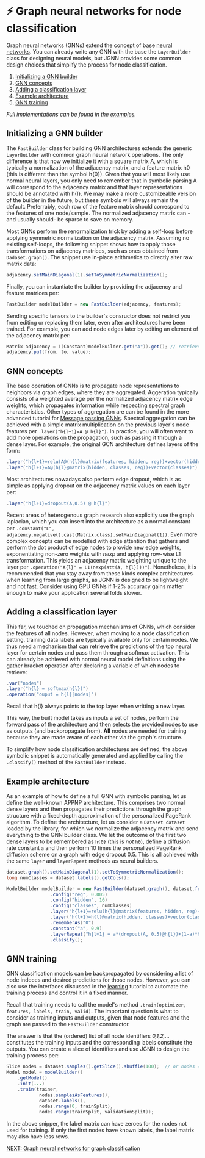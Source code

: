 # :zap: Graph neural networks for node classification

Graph neural networks (GNNs) extend the concept of base [neural networks](tutorials/NN.md).
You can already write any GNN with the base the `LayerBuilder` class for designing neural models, 
but JGNN provides some common design choices that simplify the process for node classification.

1. [Initializing a GNN builder](#initializing-a-gnn-builder)
2. [GNN concepts](#gnn-concepts)
3. [Adding a classification layer](#adding-a-classification-layer)
4. [Example architecture](#example-architecture)
5. [GNN training](#gnn-training)

*Full implementations can be found in the [examples](../JGNN/src/examples/nodeClassification/APPNP.java).*

## Initializing a GNN builder
The `FastBuilder` class for building GNN architectures extends the generic 
`LayerBuilder` with common graph neural network operations. 
The only difference is that now we initialize it with a
square matrix A, which is typically a normalization of the adjacency matrix, and a feature matrix h0 
(this is different than the symbol h{0}). 
Given that you will most likely use normal neural layers, you only need 
to remember that in symbolic parsing A will correspond to the adjacency matrix
and that layer representations should be annotated with h{l}. We may make a more 
customizeable version of the builder in the future, but these symbols will always remain
the default. Preferrably, each row of the feature matrix should correspond to the features
of one node/sample. The normalized adjacency matrix can -and usually should-
be sparse to save on memory.

Most GNNs perform the renormalization trick by adding a self-loop
before applying symmetric normalization on the adjacency matrix.
Assuming no existing self-loops, the following snippet shows how to apply those
transformations on adjacency matrices, such as ones obtained from `Dadaset.graph()`. 
The snippet use in-place arithmetics to directly alter raw matrix data:

```java
adjacency.setMainDiagonal(1).setToSymmetricNormalization();
```

Finally, you can instantiate the builder by providing the adjacency and feature
matrices per:

```java
FastBuilder modelBuilder = new FastBuilder(adjacency, features);
```

Sending specific tensors to the builder's consructor
does not restrict you from editing or replacing them later, 
even after architectures have been trained.
For example, you can add node edges later by editing an element of the 
adjacency matrix per:

```java
Matrix adjacency = ((Constant)modelBuilder.get("A")).get(); // retrieves constant's value from the architecture
adjacency.put(from, to, value);
```


## GNN concepts

The base operation of GNNs is to propagate node representations to neighbors via graph edges,
where they are aggregated. Aggeration typically consists of a weighted average 
per the normalized adjacency matrix edge weights, which propagates information
while respecting spectral graph characteristics. Other types of aggregation
are can be found in the more advanced tutorial for [Message passing GNNs](Message.md).
Spectral aggregation can be achieved with a simple matrix multiplication on the previous layer's
node features per `.layer("h{l+1}=A @ h{l}")`. In practice, you will often want to 
add more operations on the propagation, such as passing it through a dense layer. 
For example, the original GCN architecture defines layers of the form:

```java
.layer("h{l+1}=relu(A@(h{l}@matrix(features, hidden, reg))+vector(hidden))")
.layer("h{l+1}=A@(h{l}@matrix(hidden, classes, reg))+vector(classes)")			
```

Most architectures nowadays also perform edge dropout, which is as simple as applying dropout
on the adjacency matrix values on each layer per:

```java
.layer("h{l+1}=dropout(A,0.5) @ h{l}")
```

Recent areas of heterogenous graph research also explicitly use the graph laplacian,
which you can insert into the architecture as a normal constant per `.constant("L", adjacency.negative().cast(Matrix.class).setMainDiagonal(1))`. Even more complex concepts 
can be modelled with edge attention that gathers and
perform the dot product of edge nodes to provide new edge weights, exponentiating
non-zero weights with *nexp* and applying row-wise L1 transformation. This yields
an adjacency matrix weighting unique to the layer per `.operation("A{l}" = L1(nexp(att(A, h{l})))")`.
Nonetheless, it is recommended that you stay away from these kinds complex architectures
when learning from large graphs, as JGNN is designed to be lightweight and not fast.
Consider using GPU GNNs if 1-2% accuracy gains matter enough to make your application
several folds slower.


## Adding a classification layer
This far, we touched on propagation mechanisms of GNNs, which consider the features of all nodes.
However, when moving to a node classification setting,
training data labels are typically available only for certain nodes.
We thus need a mechanism that can retrieve the predictions of the top neural layer for certain nodes
and pass them through a softmax activation.
This can already be achieved with normal neural model definitions using the gather bracket operation
after declaring a variable of which nodes to retrieve:

```java
.var("nodes")
.layer("h{l} = softmax(h{l})")
.operation("ouput = h{l}[nodes]")
```

Recall that h{l} always points to the top layer when writting a new layer.


This way, the built model takes as inputs a set of nodes, perform the forward pass of the
architecture and then selects the provided nodes to use as outputs (and backpropagate from).
**All** nodes are needed for training because they are made aware of each other via the
graph's structure.

To simplify how node classification architectures are defined,
the above symbolic snippet is automatically generated and applied by calling the 
`.classify()` method of the `FastBuilder` instead.

## Example architecture

As an example of how to define a full GNN with symbolic parsing, let us define
the well-known APPNP architecture. This comprises two normal dense layers and then
propagates their predictions through the graph structure with a fixed-depth approximation
of the personalized PageRank algorithm. To define the architecture,
let us consider a `Dataset dataset` loaded by the library, for which we normalize the 
adjacency matrix and send everything to the GNN builder class. We let the outcome of
the first two dense layers to be remembered as `h{0}` (this is *not* `h0`), define 
a diffusion rate constant `a` and then perform 10 times the 
personalized PageRank diffusion scheme on a graph with edge dropout 0.5. This is all achieved
with the same `layer` and `layerRepeat` methods as neural builders.

```java
dataset.graph().setMainDiagonal(1).setToSymmetricNormalization();
long numClasses = dataset.labels().getCols();

ModelBuilder modelBuilder = new FastBuilder(dataset.graph(), dataset.features())
				.config("reg", 0.005)
				.config("hidden", 16)
				.config("classes", numClasses)
				.layer("h{l+1}=relu(h{l}@matrix(features, hidden, reg)+vector(hidden))")
				.layer("h{l+1}=h{l}@matrix(hidden, classes)+vector(classes)")
				.rememberAs("0")
				.constant("a", 0.9)
				.layerRepeat("h{l+1} = a*(dropout(A, 0.5)@h{l})+(1-a)*h{0}", 10)
				.classify();
```


## GNN training

GNN classification models can be backpropagated by considering a list of node indeces and desired
predictions for those nodes. However, you can also use the interfaces discussed in the
[learning](tutorials/Learning.md) tutorial to automate the training process and control it
in a fixed manner. 

Recall that training needs to call the model's method 
`.train(optimizer, features, labels, train, valid)`.
The important question is what to consider as training inputs and outputs, given that node features
and the graph are passed to the `FastBuilder` constructor.

The answer is that the (ordered) list of all node identifiers *0,1,2,...* constitutes the training inputs
and the corresponding labels constitute the outputs. You can create a slice of identifiers 
and use JGNN to design the training process per:

```java
Slice nodes = dataset.samples().getSlice().shuffle(100);  // or nodes = new Slice(0, numNodes).shuffle(100);
Model model = modelBuilder()
	.getModel()
	.init(...)
	.train(trainer,
			nodes.samplesAsFeatures(), 
			dataset.labels(), 
			nodes.range(0, trainSplit), 
			nodes.range(trainSplit, validationSplit));

```

In the above snipper, the label matrix can have zeroes for the nodes not used for training.
If only the first nodes have known labels, the label matrix may also have less rows.



[NEXT: Graph neural networks for graph classification](GraphClassification.md)